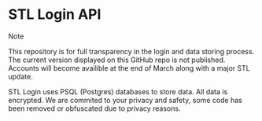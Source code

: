 # STL Login API
>[!NOTE]
> This repository is for full transparency in the login and data storing process. The current version displayed on this GitHub repo is not published. Accounts will become availible at the end of March along with a major STL update.

STL Login uses PSQL (Postgres) databases to store data. All data is encrypted. We are commited to your privacy and safety, some code has been removed or obfuscated due to privacy reasons.
